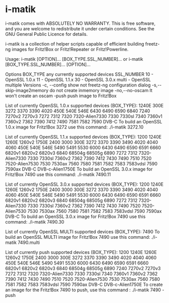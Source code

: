 # i-matik
i-matik comes with ABSOLUTELY NO WARRANTY.  This is free software, and you
are welcome to redistribute it under certain conditions.  See the GNU
General Public Licence for details.

i-matik is a collection of helper scripts capable of efficient building
freetz-ng images for Fritz!Box or Fritz!Repeater or Fritz!Powerline.

Usage: i-matik [OPTION]... [BOX_TYPE.SSL_NUMBER]...
  or   i-matik [BOX_TYPE.SSL_NUMBER]... [OPTION]... 

Options
  BOX_TYPE			any currently supported devices
  SSL_NUMBER			10 - OpenSSL 1.0.x
  				11 - OpenSSL 1.1.x
  				30 - OpenSSL 3.0.x
  				multi - OpenSSL multiple Versions
  -c, --config			show not freetz-ng configuration dialog
  -s,--skip-image2memory	do not create inmemory image
  -no,--no-oscam		It won't create an oscam
  -push 			push image to Fritz!Box

List of currently OpenSSL 1.0.x supported devices (BOX_TYPE): 1240E 300E 3272 3370 3390 4020 450E 540E 546E 6430 6490 6590 6840 7240 7270v2 7270v3 7272 7312 7320 7320-Alien7330 7330 7330sl 7340 7360v1 7360v2 7362 7390 7412 7490 7581 7582 7590 DVB-C 
To build an OpenSSL 1.0.x image for Fritz!Box 3272 use this command:
./i-matik 3272.10

List of currently OpenSSL 1.1.x supported devices (BOX_TYPE): 1200 1240E 1260E 1260v2 1750E 2400 3000 300E 3272 3370 3390 3490 4020 4040 4060 450E 540E 546E 5490 5491 5530 6000 6430 6490 6590 6591 6660 6820v1 6820v2 6820v3 6840 68504g 68505g 6890 7272 7312 7320-Alien7330 7330 7330sl 7360v2 7362 7390 7412 7430 7490 7510 7520 7520-Alien7530 7530 7530ax 7560 7580 7581 7582 7583 7583vdsl 7590 7590ax DVB-C DVB-c-Alien1750E 
To build an OpenSSL 3.0.x image for Fritz!Box 7490 use this command:
./i-matik 7490.11

List of currently OpenSSL 3.0.x supported devices (BOX_TYPE): 1200 1240E 1260E 1260v2 1750E 2400 3000 300E 3272 3370 3390 3490 4020 4040 4060 450E 540E 546E 5490 5491 5530 6000 6430 6490 6590 6591 6660 6820v1 6820v2 6820v3 6840 68504g 68505g 6890 7272 7312 7320-Alien7330 7330 7330sl 7360v2 7362 7390 7412 7430 7490 7520 7520-Alien7530 7530 7530ax 7560 7580 7581 7582 7583 7583vdsl 7590 7590ax DVB-C 
To build an OpenSSL 3.0.x image for Fritz!Box 7490 use this command:
./i-matik 7490.30

List of currently OpenSSL MULTI supported devices (BOX_TYPE): 7490 
To build an OpenSSL MULTI image for Fritz!Box 7490 use this command:
./i-matik 7490.multi

List of currently push supported devices (BOX_TYPE): 1200 1240E 1260E 1260v2 1750E 2400 3000 300E 3272 3370 3390 3490 4020 4040 4060 450E 540E 546E 5490 5491 5530 6000 6430 6490 6590 6591 6660 6820v1 6820v2 6820v3 6840 68504g 68505g 6890 7240 7270v2 7270v3 7272 7312 7320 7320-Alien7330 7330 7330sl 7340 7360v1 7360v2 7362 7390 7412 7430 7490 7510 7520 7520-Alien7530 7530 7530ax 7560 7580 7581 7582 7583 7583vdsl 7590 7590ax DVB-C DVB-c-Alien1750E 
To create an image for the Fritz!Box 7490 to push, use this command :
./i-matik 7490 -push
